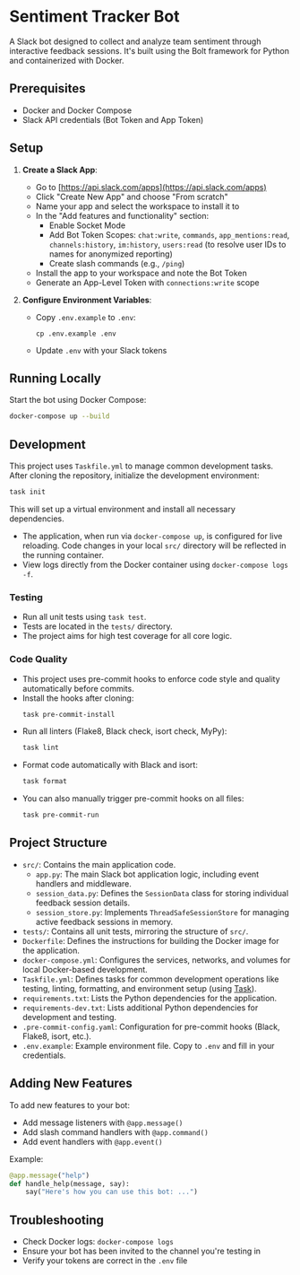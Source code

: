 # Sentiment Tracker Bot

A Slack bot designed to collect and analyze team sentiment through interactive feedback sessions. It's built using the Bolt framework for Python and containerized with Docker.


## Prerequisites

- Docker and Docker Compose
- Slack API credentials (Bot Token and App Token)

## Setup

1. **Create a Slack App**:
   - Go to [https://api.slack.com/apps](https://api.slack.com/apps)
   - Click "Create New App" and choose "From scratch"
   - Name your app and select the workspace to install it to
   - In the "Add features and functionality" section:
     - Enable Socket Mode
     - Add Bot Token Scopes: `chat:write`, `commands`, `app_mentions:read`, `channels:history`, `im:history`, `users:read` (to resolve user IDs to names for anonymized reporting)
     - Create slash commands (e.g., `/ping`)
   - Install the app to your workspace and note the Bot Token
   - Generate an App-Level Token with `connections:write` scope

2. **Configure Environment Variables**:
   - Copy `.env.example` to `.env`:
     ```
     cp .env.example .env
     ```
   - Update `.env` with your Slack tokens

## Running Locally

Start the bot using Docker Compose:

```bash
docker-compose up --build
```

## Development

This project uses `Taskfile.yml` to manage common development tasks. After cloning the repository, initialize the development environment:

```bash
task init
```

This will set up a virtual environment and install all necessary dependencies.

- The application, when run via `docker-compose up`, is configured for live reloading. Code changes in your local `src/` directory will be reflected in the running container.
- View logs directly from the Docker container using `docker-compose logs -f`.

### Testing

- Run all unit tests using `task test`.
- Tests are located in the `tests/` directory.
- The project aims for high test coverage for all core logic.

### Code Quality

- This project uses pre-commit hooks to enforce code style and quality automatically before commits.
- Install the hooks after cloning:
  ```bash
  task pre-commit-install
  ```
- Run all linters (Flake8, Black check, isort check, MyPy):
  ```bash
  task lint
  ```
- Format code automatically with Black and isort:
  ```bash
  task format
  ```
- You can also manually trigger pre-commit hooks on all files:
  ```bash
  task pre-commit-run
  ```

## Project Structure

- `src/`: Contains the main application code.
  - `app.py`: The main Slack bot application logic, including event handlers and middleware.
  - `session_data.py`: Defines the `SessionData` class for storing individual feedback session details.
  - `session_store.py`: Implements `ThreadSafeSessionStore` for managing active feedback sessions in memory.
- `tests/`: Contains all unit tests, mirroring the structure of `src/`.
- `Dockerfile`: Defines the instructions for building the Docker image for the application.
- `docker-compose.yml`: Configures the services, networks, and volumes for local Docker-based development.
- `Taskfile.yml`: Defines tasks for common development operations like testing, linting, formatting, and environment setup (using [Task](https://taskfile.dev/)).
- `requirements.txt`: Lists the Python dependencies for the application.
- `requirements-dev.txt`: Lists additional Python dependencies for development and testing.
- `.pre-commit-config.yaml`: Configuration for pre-commit hooks (Black, Flake8, isort, etc.).
- `.env.example`: Example environment file. Copy to `.env` and fill in your credentials.

## Adding New Features

To add new features to your bot:
- Add message listeners with `@app.message()`
- Add slash command handlers with `@app.command()`
- Add event handlers with `@app.event()`

Example:
```python
@app.message("help")
def handle_help(message, say):
    say("Here's how you can use this bot: ...")
```

## Troubleshooting

- Check Docker logs: `docker-compose logs`
- Ensure your bot has been invited to the channel you're testing in
- Verify your tokens are correct in the `.env` file
